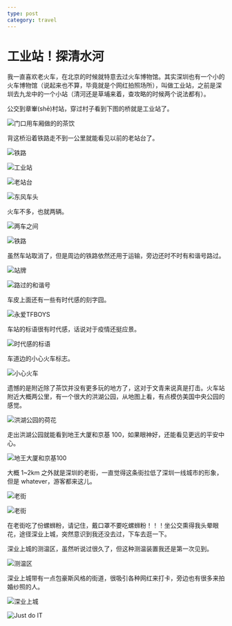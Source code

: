 ```yaml
---
type: post
category: travel
---
```


# 工业站！探清水河

我一直喜欢老火车，在北京的时候就特意去过火车博物馆。其实深圳也有一个小的火车博物馆（说起来也不算，毕竟就是个网红拍照场所），叫做工业站，之前是深圳去九龙中的一个小站（清河还是草埔来着，查攻略的时候两个说法都有）。

公交到章輋(shē)村站，穿过村子看到下图的桥就是工业站了。

![门口用车厢做的的茶饮](./001.jpg)

背这桥沿着铁路走不到一公里就能看见以前的老站台了。

![铁路](./002.jpg)

![工业站](./003.jpg)

![老站台](./004.jpg)

![东风车头](./005.jpg)

火车不多，也就两辆。

![两车之间](./007.jpg)

![铁路](./008.jpg)

虽然车站取消了，但是周边的铁路依然还用于运输，旁边还时不时有和谐号路过。

![站牌](./009.jpg)

![路过的和谐号](./010.jpg)

车皮上面还有一些有时代感的刻字囧。

![永爱TFBOYS](./011.jpg)

车站的标语很有时代感，话说对于疫情还挺应景。

![时代感的标语](./012.jpg)

车道边的小心火车标志。

![小心火车](./013.jpg)

遗憾的是附近除了茶饮并没有更多玩的地方了，这对于文青来说真是打击。火车站附近大概两公里，有一个很大的洪湖公园，从地图上看，有点模仿美国中央公园的感觉。

![洪湖公园的荷花](./014.jpg)

走出洪湖公园就能看到地王大厦和京基 100，如果眼神好，还能看见更远的平安中心。

![地王大厦和京基100](./015.jpg)

大概 1~2km 之外就是深圳的老街，一直觉得这条街拉低了深圳一线城市的形象，但是 whatever，游客都来这儿。

![老街](./016.jpg)

![老街](./017.jpg)

在老街吃了份螺蛳粉，请记住，戴口罩不要吃螺蛳粉！！！坐公交熏得我头晕眼花，途径深业上城，突然意识到我还没去过，下车去逛一下。

深业上城的测温区，虽然听说过很久了，但这种测温装置我还是第一次见到。

![测温区](./018.jpg)

深业上城带有一点包豪斯风格的街道，很吸引各种网红来打卡，旁边也有很多来拍婚纱照的人。

![深业上城](./019.jpg)

![Just do IT](./020.jpg)
